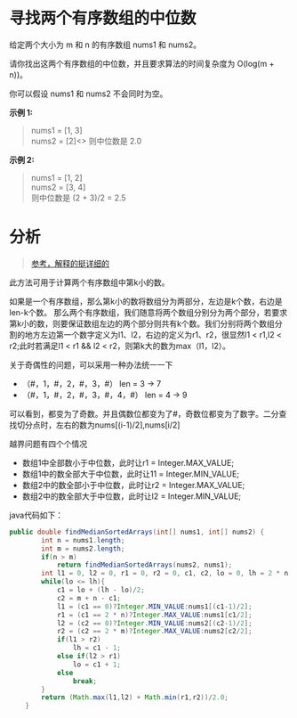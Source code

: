 # 寻找两个有序数组的中位数
给定两个大小为 m 和 n 的有序数组 nums1 和 nums2。

请你找出这两个有序数组的中位数，并且要求算法的时间复杂度为 O(log(m + n))。

你可以假设 nums1 和 nums2 不会同时为空。

**示例 1:**

> nums1 = [1, 3]<br>
nums2 = [2]<>
则中位数是 2.0

**示例 2:**

> nums1 = [1, 2]<br>
nums2 = [3, 4]<br>
则中位数是 (2 + 3)/2 = 2.5

# 分析

> [参考，解释的挺详细的](https://blog.csdn.net/hk2291976/article/details/51107778)

此方法可用于计算两个有序数组中第k小的数。

如果是一个有序数组，那么第k小的数将数组分为两部分，左边是k个数，右边是len-k个数。
那么两个有序数组，我们随意将两个数组分别分为两个部分，若要求第k小的数，则要保证数组左边的两个部分则共有k个数。我们分别将两个数组分割的地方左边第一个数字定义为l1、l2，右边的定义为r1、r2，很显然l1 < r1,l2 < r2;此时若满足l1 < r1 && l2 < r2，则第k大的数为max（l1，l2）。

关于奇偶性的问题，可以采用一种办法统一一下

* （#，1，#，2，#，3，#） len = 3 -> 7
* （#，1，#，2，#，3，#，4，#） len = 4 -> 9

可以看到，都变为了奇数。并且偶数位都变为了#，奇数位都变为了数字。二分查找切分点时，左右的数为nums[(i-1)/2],nums[i/2]

越界问题有四个个情况

* 数组1中全部数小于中位数，此时让r1 = Integer.MAX_VALUE;
* 数组1中的数全部大于中位数，此时让11 = Integer.MIN_VALUE;
* 数组2中的数全部小于中位数，此时让r2 = Integer.MAX_VALUE;
* 数组2中的数全部大于中位数，此时让l2 = Integer.MIN_VALUE;

java代码如下：
```java
public double findMedianSortedArrays(int[] nums1, int[] nums2) {
        int n = nums1.length;
        int m = nums2.length;
        if(n > m)
            return findMedianSortedArrays(nums2, nums1);
        int l1 = 0, l2 = 0, r1 = 0, r2 = 0, c1, c2, lo = 0, lh = 2 * n;
        while(lo <= lh){
            c1 = lo + (lh - lo)/2;
            c2 = m + n - c1;
            l1 = (c1 == 0)?Integer.MIN_VALUE:nums1[(c1-1)/2];
            r1 = (c1 == 2 * n)?Integer.MAX_VALUE:nums1[c1/2];
            l2 = (c2 == 0)?Integer.MIN_VALUE:nums2[(c2-1)/2];
            r2 = (c2 == 2 * m)?Integer.MAX_VALUE:nums2[c2/2];
            if(l1 > r2)
                lh = c1 - 1;
            else if(l2 > r1)
                lo = c1 + 1;
            else
                break;
        }
        return (Math.max(l1,l2) + Math.min(r1,r2))/2.0;
    }
```
